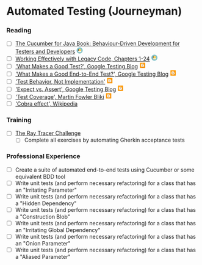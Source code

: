 # Automated Testing (Journeyman)

### Reading
- [ ] [The Cucumber for Java Book: Behaviour-Driven Development for Testers and Developers](https://www.amazon.com/dp/1941222293) <img src="../images/book.png" width="16" height="16"/>
- [ ] [Working Effectively with Legacy Code, Chapters 1-24](https://www.amazon.com/Working-Effectively-Legacy-Michael-Feathers/dp/0131177052) <img src="../images/book.png" width="16" height="16"/>
- [ ] ['What Makes a Good Test?', Google Testing Blog](https://testing.googleblog.com/2014/03/testing-on-toilet-what-makes-good-test.html) <img src="../images/blog.png" width="16" height="16"/>
- [ ] ['What Makes a Good End-to-End Test?', Google Testing Blog](https://testing.googleblog.com/2016/09/testing-on-toilet-what-makes-good-end.html) <img src="../images/blog.png" width="16" height="16"/>
- [ ] ['Test Behavior, Not Implementation'](https://testing.googleblog.com/2013/08/testing-on-toilet-test-behavior-not.html) <img src="../images/blog.png" width="16" height="16"/>
- [ ] ['Expect vs. Assert', Google Testing Blog](https://testing.googleblog.com/2008/07/tott-expect-vs-assert.html) <img src="../images/blog.png" width="16" height="16"/>
- [ ] ['Test Coverage', Martin Fowler Bliki](https://martinfowler.com/bliki/TestCoverage.html) <img src="../images/blog.png" width="16" height="16"/>
- [ ] ['Cobra effect', Wikipedia](https://en.wikipedia.org/wiki/Cobra_effect)

### Training
- [ ] [The Ray Tracer Challenge](https://www.amazon.com/Ray-Tracer-Challenge-Test-Driven-Renderer/dp/1680502719)
  - [ ] Complete all exercises by automating Gherkin acceptance tests

### Professional Experience
- [ ] Create a suite of automated end-to-end tests using Cucumber or some equivalent BDD tool
- [ ] Write unit tests (and perform necessary refactoring) for a class that has an "Irritating Parameter"
- [ ] Write unit tests (and perform necessary refactoring) for a class that has a "Hidden Dependency"
- [ ] Write unit tests (and perform necessary refactoring) for a class that has a "Construction Blob"
- [ ] Write unit tests (and perform necessary refactoring) for a class that has an "Irritating Global Dependency"
- [ ] Write unit tests (and perform necessary refactoring) for a class that has an "Onion Parameter"
- [ ] Write unit tests (and perform necessary refactoring) for a class that has a "Aliased Parameter"
